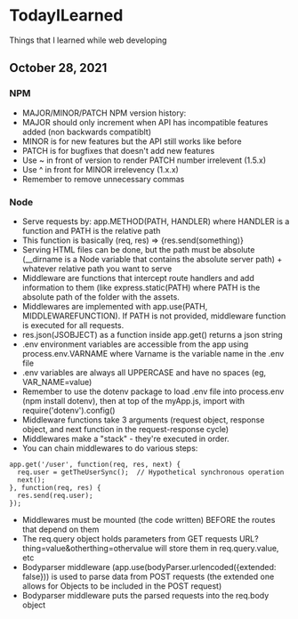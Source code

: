 # TodayILearned
Things that I learned while web developing

## October 28, 2021
### NPM
- MAJOR/MINOR/PATCH NPM version history:
- MAJOR should only increment when API has incompatible features added (non backwards compatiblt)
- MINOR is for new features but the API still works like before
- PATCH is for bugfixes that doesn't add new features
- Use ~ in front of version to render PATCH number irrelevent (1.5.x)
- Use ^ in front for MINOR irrelevency (1.x.x)
- Remember to remove unnecessary commas

### Node
- Serve requests by: app.METHOD(PATH, HANDLER) where HANDLER is a function and PATH is the relative path
- This function is basically (req, res) => {res.send(something)}
- Serving HTML files can be done, but the path must be absolute (__dirname is a Node variable that contains the absolute server path) + whatever relative path you want to serve
- Middleware are functions that intercept route handlers and add information to them (like express.static(PATH) where PATH is the absolute path of the folder with the assets.
- Middlewares are implemented with app.use(PATH, MIDDLEWAREFUNCTION). If PATH is not provided, middleware function is executed for all requests.
- res.json(JSOBJECT) as a function inside app.get() returns a json string
- .env environment variables are accessible from the app using process.env.VARNAME where Varname is the variable name in the .env file
- .env variables are always all UPPERCASE and have no spaces (eg, VAR_NAME=value)
- Remember to use the dotenv package to load .env file into process.env (npm install dotenv), then at top of the myApp.js, import with require('dotenv').config()
- Middleware functions take 3 arguments (request object, response object, and next function in the request-response cycle)
- Middlewares make a "stack" - they're executed in order.
- You can chain middlewares to do various steps:
```
app.get('/user', function(req, res, next) {
  req.user = getTheUserSync();  // Hypothetical synchronous operation
  next();
}, function(req, res) {
  res.send(req.user);
});
```
- Middlewares must be mounted (the code written) BEFORE the routes that depend on them
- The req.query object holds parameters from GET requests URL?thing=value&otherthing=othervalue will store them in req.query.value, etc
- Bodyparser middleware (app.use(bodyParser.urlencoded({extended: false})) is used to parse data from POST requests (the extended one allows for Objects to be included in the POST request)
- Bodyparser middleware puts the parsed requests into the req.body object
